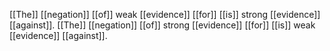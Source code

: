 [[The]] [[negation]] [[of]] weak [[evidence]] [[for]] [[is]] strong [[evidence]] [[against]]. [[The]] [[negation]] [[of]] strong [[evidence]] [[for]] [[is]] weak [[evidence]] [[against]].